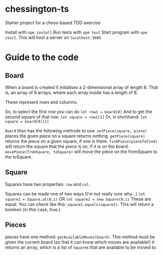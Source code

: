 # chessington-ts
Starter project for a chess-based TDD exercise

Install with `npm install`
Run tests with `npm test`
Start program with `npm start`. This will host a server on `localhost:3000`


Guide to the code
=================

## Board

When a board is created it initialises a 2-dimensional array of length 8.
That is, an array of 8 arrays, where each array inside has a length of 8.

These represent rows and columns.

So, to select the first row you can do 
`let row1 = board[0]`
And to get the second square of that row:
`let square = row1[1]`
Or, in shorthand:
`let square = board[0][1]`

`Board` then has the following methods to use:
`setPiece(square, piece)` places the given piece on a square returns nothing.
`getPiece(square)` returns the piece on a given square, if one is there.
`findPiece(pieceToFind)` will return the square that the piece is on, if it is on the board.
`movePiece(fromSquare, toSquare)` will move the piece on the fromSquare to the toSquare.

## Square

Squares have two properties: `row` and `col`.

Squares can be made one of two ways (I'm not really sure why...)
`let square1 = Square.at(0,1)`
OR
`let square2 = new Square(0,1)`
These are equal. You can check like this:
`square1.equals(square2)`. This will return a boolean (in this case, true.)

## Pieces

pieces have one method: `getAvailableMoves(board)`.
This method must be given the current board (so that it can know which moves are available!)
it returns an array, which is a list of `Square`s that are available to be moved to.
